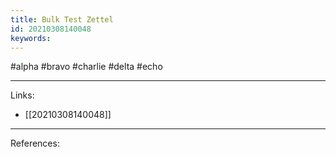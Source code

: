 ```yaml
---
title: Bulk Test Zettel
id: 20210308140048
keywords:
---
```

#alpha #bravo #charlie #delta #echo

---
Links:

- [[20210308140048]]

---
References:
